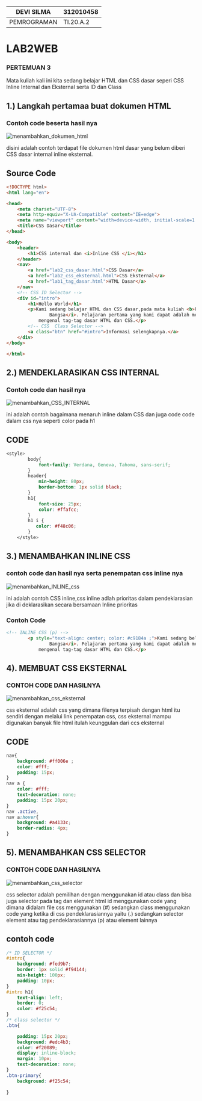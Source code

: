 | DEVI SILMA        |  312010458    |
| -------------     | ------------- |
| PEMROGRAMAN       |   TI.20.A.2   |

# LAB2WEB 
### PERTEMUAN 3

Mata kuliah kali ini kita sedang belajar HTML dan CSS dasar seperi CSS Inline Internal dan Eksternal serta ID dan Class

## 1.) Langkah pertamaa buat dokumen HTML
### Contoh code beserta hasil nya
![menambahkan_dokumen_html](img/Dasar_html.png)

disini adalah contoh terdapat file dokumen html dasar yang belum diberi CSS dasar internal inline eksternal.
## Source Code
```html
<!DOCTYPE html>
<html lang="en">

<head>
    <meta charset="UTF-8">
    <meta http-equiv="X-UA-Compatible" content="IE=edge">
    <meta name="viewport" content="width=device-width, initial-scale=1.0">
    <title>CSS Dasar</title>
</head>

<body>
    <header>
        <h1>CSS internal dan <i>Inline CSS </i></h1>
    </header>
    <nav>
        <a href="lab2_css_dasar.html">CSS Dasar</a>
        <a href="lab2_css_eksternal.html">CSS Eksternal</a>
        <a href="lab1_tag_dasar.html">HTML Dasar</a>
    </nav>
    <!-- CSS ID Selector -->
    <div id="intro">
        <h1>Hello World</h1>
        <p>Kami sedang belajar HTML dan CSS dasar,pada mata kuliah <b>Pemrograman Web</b>di <i>Universitas Pelita
                Bangsa</i>. Pelajaran pertama yang kami dapat adalah membuat tampilan web sederhana dalam rangka
            mengenal tag-tag dasar HTML dan CSS.</p>
        <!-- CSS  Class Selector -->
        <a class="btn" href="#intro">Informasi selengkapnya.</a>
    </div>
</body>

</html>
```
## 2.) MENDEKLARASIKAN CSS INTERNAL
### Contoh code dan hasil nya
![menambahkan_CSS_INTERNAL](img/internal_css.png)

ini adalah contoh bagaimana menaruh inline dalam CSS dan juga code code dalam css nya seperti color pada h1 

## CODE

```css
<style>
        body{
            font-family: Verdana, Geneva, Tahoma, sans-serif;
        }
        header{
            min-height: 80px;
            border-bottom: 1px solid black;
        }
        h1{
            font-size: 25px;
            color: #ffafcc;
        }
        h1 i {
           color: #f48c06; 
        }
    </style>
```
## 3.) MENAMBAHKAN INLINE CSS
### contoh code dan hasil nya serta penempatan css inline nya
![menambahkan_INLINE_css](img/Inline_css.png)

ini adalah contoh CSS inline,css inline adlah prioritas dalam pendeklarasian jika di deklarasikan secara bersamaan Inline prioritas

### Contoh Code
```html
<!-- INLINE CSS (p) -->
        <p style="text-align: center; color: #c9184a ;">Kami sedang belajar HTML dan CSS dasar,pada mata kuliah <b>Pemrograman Web</b>di <i>Universitas Pelita
                Bangsa</i>. Pelajaran pertama yang kami dapat adalah membuat tampilan web sederhana dalam rangka
            mengenal tag-tag dasar HTML dan CSS.</p>

```

## 4). MEMBUAT CSS EKSTERNAL
### CONTOH CODE DAN HASILNYA
![menambahkan_css_eksternal](img/eksternal_css.png)

css eksternal adalah css yang dimana filenya terpisah dengan html itu sendiri dengan melalui link penempatan css, css eksternal mampu digunakan banyak file html itulah keunggulan dari ccs eksternal

## CODE
```css 
nav{
    background: #ff006e ; 
    color: #fff;
    padding: 15px;
}
nav a {
    color: #fff;
    text-decoration: none;
    padding: 15px 20px;
}
nav .active,
nav a:hover{
    background: #a4133c;
    border-radius: 4px;
}
```
## 5). MENAMBAHKAN CSS SELECTOR
### CONTOH CODE DAN HASILNYA
![menambahkan_css_selector](img/css_selector.png)

css selector adalah pemilihan dengan menggunakan id atau class dan bisa juga selector pada tag dan element html id menggunakan code yang dimana didalam file css menggunakan (#) sedangkan class menggunakan code yang ketika di css pendeklarasiannya yaitu (.) sedangkan selector element atau tag pendeklarasiannya (p) atau element lainnya

## contoh code 
```css
/* ID SELECTOR */
#intro{
    background: #fed9b7;
    border: 1px solid #f94144;
    min-height: 100px;
    padding: 10px;
}
#intro h1{
    text-align: left;
    border: 0;
    color: #f25c54;
}
/* class selector */
.btn{

    padding: 15px 20px;
    background: #edc4b3;
    color: #f20089;
    display: inline-block;
    margin: 10px;
    text-decoration: none;
}
.btn-primary{
    background: #f25c54;
    
}
```
